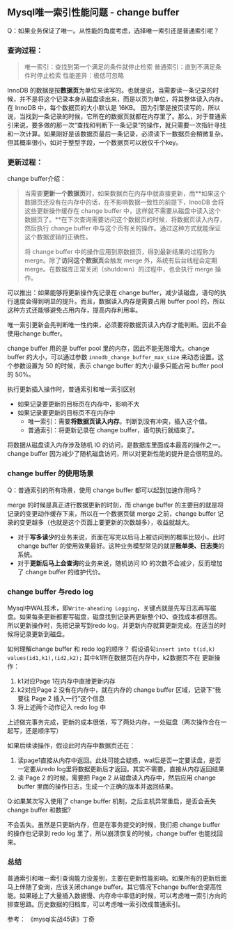 ## Mysql唯一索引性能问题 - change buffer

Q：如果业务保证了唯一。从性能的角度考虑，选择唯一索引还是普通索引呢？

### 查询过程：

> 唯一索引：查找到第一个满足的条件就停止检索
> 普通索引：直到不满足条件时停止检索
> 性能差异：极低可忽略

InnoDB 的数据是按**数据页**为单位来读写的。也就是说，当需要读一条记录的时候，并不是将这个记录本身从磁盘读出来，而是以页为单位，将其整体读入内存。
在 InnoDB 中，每个数据页的大小默认是 16KB。
因为引擎是按页读写的，所以说，当找到一条记录的时候，它所在的数据页就都在内存里了。那么，对于普通索引来说，要多做的那一次“查找和判断下一条记录”的操作，就只需要一次指针寻找和一次计算。如果刚好是该数据页最后一条记录，必须读下一数据页会稍微复杂。但其概率很小，如对于整型字段，一个数据页可以放仅千个key。

### 更新过程：

change buffer介绍：

> 当需要**更新一个数据页**时，如果数据页在内存中就直接更新，而**如果这个数据页还没有在内存中的话，在不影响数据一致性的前提下，InooDB 会将这些更新操作缓存在 change buffer 中，这样就不需要从磁盘中读入这个数据页了。**在下次查询需要访问这个数据页的时候，将数据页读入内存，然后执行 change buffer 中与这个页有关的操作。通过这种方式就能保证这个数据逻辑的正确性。
>
> 将 change buffer 中的操作应用到原数据页，得到最新结果的过程称为 merge。除了**访问这个数据页**会触发 merge 外，系统有后台线程会定期 merge。在数据库正常关闭（shutdown）的过程中，也会执行 merge 操作。

可以推出：如果能够将更新操作先记录在 change buffer，减少读磁盘，语句的执行速度会得到明显的提升。而且，数据读入内存是需要占用 buffer pool 的，所以这种方式还能够避免占用内存，提高内存利用率。

唯一索引更新会先判断唯一性约束，必须要将数据页读入内存才能判断。因此不会使用change buffer。

change buffer 用的是 buffer pool 里的内存，因此不能无限增大。change buffer 的大小，可以通过参数 `innodb_change_buffer_max_size` 来动态设置。这个参数设置为 50 的时候，表示 change buffer 的大小最多只能占用 buffer pool 的 50%。

执行更新插入操作时，普通索引和唯一索引区别

- 如果记录要更新的目标页在内存中，影响不大
- 如果记录要更新的目标页不在内存中
  - 唯一索引：需要**将数据页读入内存**。判断到没有冲突，插入这个值。
  - 普通索引：将更新记录在 change buffer，语句执行就结束了。

将数据从磁盘读入内存涉及随机 IO 的访问，是数据库里面成本最高的操作之一。change buffer 因为减少了随机磁盘访问，所以对更新性能的提升是会很明显的。

### change buffer 的使用场景

Q：普通索引的所有场景，使用 change buffer 都可以起到加速作用吗？

merge 的时候是真正进行数据更新的时刻，而 change buffer 的主要目的就是将记录的变更动作缓存下来，所以在一个数据页做 merge 之前，change buffer 记录的变更越多（也就是这个页面上要更新的次数越多），收益就越大。

- 对于**写多读少**的业务来说，页面在写完以后马上被访问到的概率比较小，此时 change buffer 的使用效果最好。这种业务模型常见的就是**账单类、日志类**的系统。
- 对于**更新后马上会查询**的业务来说，随机访问 IO 的次数不会减少，反而增加了 change buffer 的维护代价。

### change buffer 与redo log

Mysql中WAL技术，即`Write-aheading Logging`，关键点就是先写日志再写磁盘。如果每条更新都要写磁盘，磁盘找到记录再更新整个IO、查找成本都很高。所以更新操作时，先把记录写到redo log，并更新内存就算更新完成。在适当的时候将记录更新到磁盘。

如何理解change buffer 和 redo log的顺序？
假设语句`insert into t(id,k) values(id1,k1),(id2,k2);` 其中k1所在数据页在内存中，k2数据页不在
更新操作：

1. k1对应Page 1在内存中直接更新内存
2. k2对应Page 2 没有在内存中，就在内存的 change buffer 区域，记录下“我要往 Page 2 插入一行”这个信息
3. 将上述两个动作记入 redo log 中

上述做完事务完成，更新的成本很低，写了两处内存，一处磁盘（两次操作合在一起写，还是顺序写）

如果后续读操作，假设此时内存中数据页还在：

1. 读page1直接从内存中返回。此处可能会疑惑，wal后是否一定要读盘，是否一定要从redo log里将数据更新后才返回。其实不需要，直接从内存返回结果
2. 读 Page 2 的时候，需要把 Page 2 从磁盘读入内存中，然后应用 change buffer 里面的操作日志，生成一个正确的版本并返回结果。

Q:如果某次写入使用了 change buffer 机制，之后主机异常重启，是否会丢失 change buffer 和数据?

不会丢失。虽然是只更新内存，但是在事务提交的时候，我们把 change buffer 的操作也记录到 redo log 里了，所以崩溃恢复的时候，change buffer 也能找回来。

### 总结

普通索引和唯一索引查询能力没差别，主要在更新性能影响。如果所有的更新后面马上伴随了查询，应该关闭change buffer。其它情况下change buffer会提高性能。如果碰上了大量插入数据慢、内存命中率低的时候，可以考虑唯一索引方向的排查思路。历史数据的归档库，可以考虑唯一索引改成普通索引。



参考：
《mysql实战45讲》丁奇